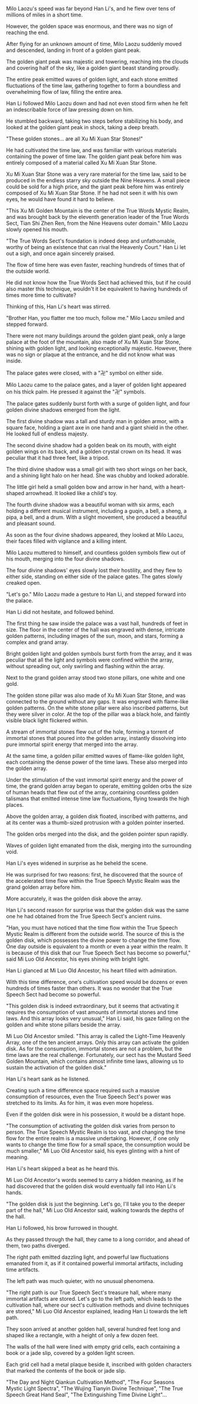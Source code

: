 Milo Laozu's speed was far beyond Han Li's, and he flew over tens of millions of miles in a short time.

However, the golden space was enormous, and there was no sign of reaching the end.

After flying for an unknown amount of time, Milo Laozu suddenly moved and descended, landing in front of a golden giant peak.

The golden giant peak was majestic and towering, reaching into the clouds and covering half of the sky, like a golden giant beast standing proudly.

The entire peak emitted waves of golden light, and each stone emitted fluctuations of the time law, gathering together to form a boundless and overwhelming flow of law, filling the entire area.

Han Li followed Milo Laozu down and had not even stood firm when he felt an indescribable force of law pressing down on him.

He stumbled backward, taking two steps before stabilizing his body, and looked at the golden giant peak in shock, taking a deep breath.

"These golden stones... are all Xu Mi Xuan Star Stones!"

He had cultivated the time law, and was familiar with various materials containing the power of time law. The golden giant peak before him was entirely composed of a material called Xu Mi Xuan Star Stone.

Xu Mi Xuan Star Stone was a very rare material for the time law, said to be produced in the endless starry sky outside the Nine Heavens. A small piece could be sold for a high price, and the giant peak before him was entirely composed of Xu Mi Xuan Star Stone. If he had not seen it with his own eyes, he would have found it hard to believe.

"This Xu Mi Golden Mountain is the center of the True Words Mystic Realm, and was brought back by the eleventh generation leader of the True Words Sect, Tian Shi Zhen Ren, from the Nine Heavens outer domain." Milo Laozu slowly opened his mouth.

"The True Words Sect's foundation is indeed deep and unfathomable, worthy of being an existence that can rival the Heavenly Court." Han Li let out a sigh, and once again sincerely praised.

The flow of time here was even faster, reaching hundreds of times that of the outside world.

He did not know how the True Words Sect had achieved this, but if he could also master this technique, wouldn't it be equivalent to having hundreds of times more time to cultivate?

Thinking of this, Han Li's heart was stirred.

"Brother Han, you flatter me too much, follow me." Milo Laozu smiled and stepped forward.

There were not many buildings around the golden giant peak, only a large palace at the foot of the mountain, also made of Xu Mi Xuan Star Stone, shining with golden light, and looking exceptionally majestic. However, there was no sign or plaque at the entrance, and he did not know what was inside.

The palace gates were closed, with a "卍" symbol on either side.

Milo Laozu came to the palace gates, and a layer of golden light appeared on his thick palm. He pressed it against the "卍" symbols.

The palace gates suddenly burst forth with a surge of golden light, and four golden divine shadows emerged from the light.

The first divine shadow was a tall and sturdy man in golden armor, with a square face, holding a giant axe in one hand and a giant shield in the other. He looked full of endless majesty.

The second divine shadow had a golden beak on its mouth, with eight golden wings on its back, and a golden crystal crown on its head. It was peculiar that it had three feet, like a tripod.

The third divine shadow was a small girl with two short wings on her back, and a shining light halo on her head. She was chubby and looked adorable.

The little girl held a small golden bow and arrow in her hand, with a heart-shaped arrowhead. It looked like a child's toy.

The fourth divine shadow was a beautiful woman with six arms, each holding a different musical instrument, including a guqin, a bell, a sheng, a pipa, a bell, and a drum. With a slight movement, she produced a beautiful and pleasant sound.

As soon as the four divine shadows appeared, they looked at Milo Laozu, their faces filled with vigilance and a killing intent.

Milo Laozu muttered to himself, and countless golden symbols flew out of his mouth, merging into the four divine shadows.

The four divine shadows' eyes slowly lost their hostility, and they flew to either side, standing on either side of the palace gates. The gates slowly creaked open.

"Let's go." Milo Laozu made a gesture to Han Li, and stepped forward into the palace.

Han Li did not hesitate, and followed behind.

The first thing he saw inside the palace was a vast hall, hundreds of feet in size. The floor in the center of the hall was engraved with dense, intricate golden patterns, including images of the sun, moon, and stars, forming a complex and grand array.

Bright golden light and golden symbols burst forth from the array, and it was peculiar that all the light and symbols were confined within the array, without spreading out, only swirling and flashing within the array.

Next to the grand golden array stood two stone pillars, one white and one gold.

The golden stone pillar was also made of Xu Mi Xuan Star Stone, and was connected to the ground without any gaps. It was engraved with flame-like golden patterns.
On the white stone pillar were also inscribed patterns, but they were silver in color. At the top of the pillar was a black hole, and faintly visible black light flickered within.

A stream of immortal stones flew out of the hole, forming a torrent of immortal stones that poured into the golden array, instantly dissolving into pure immortal spirit energy that merged into the array.

At the same time, a golden pillar emitted waves of flame-like golden light, each containing the dense power of the time laws. These also merged into the golden array.

Under the stimulation of the vast immortal spirit energy and the power of time, the grand golden array began to operate, emitting golden orbs the size of human heads that flew out of the array, containing countless golden talismans that emitted intense time law fluctuations, flying towards the high places.

Above the golden array, a golden disk floated, inscribed with patterns, and at its center was a thumb-sized protrusion with a golden pointer inserted.

The golden orbs merged into the disk, and the golden pointer spun rapidly.

Waves of golden light emanated from the disk, merging into the surrounding void.

Han Li's eyes widened in surprise as he beheld the scene.

He was surprised for two reasons: first, he discovered that the source of the accelerated time flow within the True Speech Mystic Realm was the grand golden array before him.

More accurately, it was the golden disk above the array.

Han Li's second reason for surprise was that the golden disk was the same one he had obtained from the True Speech Sect's ancient ruins.

"Han, you must have noticed that the time flow within the True Speech Mystic Realm is different from the outside world. The source of this is the golden disk, which possesses the divine power to change the time flow. One day outside is equivalent to a month or even a year within the realm. It is because of this disk that our True Speech Sect has become so powerful," said Mi Luo Old Ancestor, his eyes shining with bright light.

Han Li glanced at Mi Luo Old Ancestor, his heart filled with admiration.

With this time difference, one's cultivation speed would be dozens or even hundreds of times faster than others. It was no wonder that the True Speech Sect had become so powerful.

"This golden disk is indeed extraordinary, but it seems that activating it requires the consumption of vast amounts of immortal stones and time laws. And this array looks very unusual," Han Li said, his gaze falling on the golden and white stone pillars beside the array.

Mi Luo Old Ancestor smiled. "This array is called the Light-Time Heavenly Array, one of the ten ancient arrays. Only this array can activate the golden disk. As for the consumption, immortal stones are not a problem, but the time laws are the real challenge. Fortunately, our sect has the Mustard Seed Golden Mountain, which contains almost infinite time laws, allowing us to sustain the activation of the golden disk."

Han Li's heart sank as he listened.

Creating such a time difference space required such a massive consumption of resources, even the True Speech Sect's power was stretched to its limits. As for him, it was even more hopeless.

Even if the golden disk were in his possession, it would be a distant hope.

"The consumption of activating the golden disk varies from person to person. The True Speech Mystic Realm is too vast, and changing the time flow for the entire realm is a massive undertaking. However, if one only wants to change the time flow for a small space, the consumption would be much smaller," Mi Luo Old Ancestor said, his eyes glinting with a hint of meaning.

Han Li's heart skipped a beat as he heard this.

Mi Luo Old Ancestor's words seemed to carry a hidden meaning, as if he had discovered that the golden disk would eventually fall into Han Li's hands.

"The golden disk is just the beginning. Let's go, I'll take you to the deeper part of the hall," Mi Luo Old Ancestor said, walking towards the depths of the hall.

Han Li followed, his brow furrowed in thought.

As they passed through the hall, they came to a long corridor, and ahead of them, two paths diverged.

The right path emitted dazzling light, and powerful law fluctuations emanated from it, as if it contained powerful immortal artifacts, including time artifacts.

The left path was much quieter, with no unusual phenomena.

"The right path is our True Speech Sect's treasure hall, where many immortal artifacts are stored. Let's go to the left path, which leads to the cultivation hall, where our sect's cultivation methods and divine techniques are stored," Mi Luo Old Ancestor explained, leading Han Li towards the left path.

They soon arrived at another golden hall, several hundred feet long and shaped like a rectangle, with a height of only a few dozen feet.

The walls of the hall were lined with empty grid cells, each containing a book or a jade slip, covered by a golden light screen.

Each grid cell had a metal plaque beside it, inscribed with golden characters that marked the contents of the book or jade slip.

"The Day and Night Qiankun Cultivation Method", "The Four Seasons Mystic Light Spectra", "The Wujing Tianyin Divine Technique", "The True Speech Great Hand Seal", "The Extinguishing Time Divine Light"...